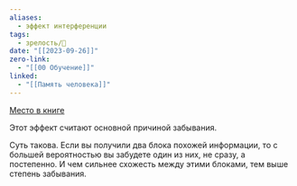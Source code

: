 ```yaml
---
aliases:
  - эффект интерференции
tags:
  - зрелость/🌱
date: "[[2023-09-26]]"
zero-link:
  - "[[00 Обучение]]"
linked:
  - "[[Память человека]]"
---
```

[Место в книге](Джедайские%20техники.pdf#page=36&selection=7,1,10,13)

Этот эффект считают основной причиной забывания.

Суть такова. Если вы получили два блока похожей информации, то с большей вероятностью вы забудете один из них, не сразу, а постепенно. И чем сильнее схожесть между этими блоками, тем выше степень забывания.